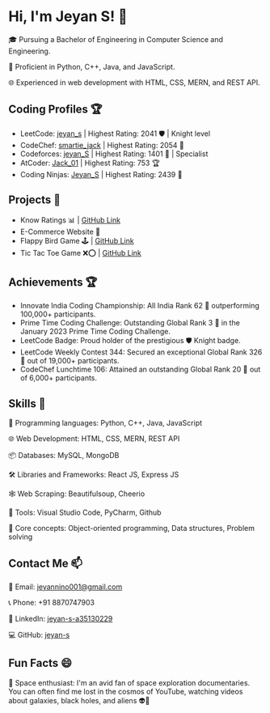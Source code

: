 # Hi, I'm Jeyan S! 👋

🎓 Pursuing a Bachelor of Engineering in Computer Science and Engineering.

🚀 Proficient in Python, C++, Java, and JavaScript.

🌐 Experienced in web development with HTML, CSS, MERN, and REST API.

## Coding Profiles 🏆

- LeetCode: [jeyan_s](https://leetcode.com/jeyan_s) | Highest Rating: 2041 🛡️ | Knight level
- CodeChef: [smartie_jack](https://codechef.com/users/smartie_jack) | Highest Rating: 2054 🌟
- Codeforces: [jeyan_S](https://codeforces.com/profile/jeyan_s) | Highest Rating: 1401 🚀 | Specialist
- AtCoder: [Jack_01](https://atcoder.jp/users/Jack_01) | Highest Rating: 753 🏆
- Coding Ninjas: [Jeyan_S](https://codingninjas.com/studio/profile/Jeyan_S) | Highest Rating: 2439 🌟

## Projects 🚀

- Know Ratings 📊 | [GitHub Link](https://github.com/jeyan-s/Know-Your-Ratings)
- E-Commerce Website 🛒 
- Flappy Bird Game 🕹️ | [GitHub Link](https://github.com/jeyan-s/Flappy-Bird)
- Tic Tac Toe Game ❌⭕ | [GitHub Link](https://github.com/jeyan-s/Tic-Tac-Toe)

## Achievements 🏆

- Innovate India Coding Championship: All India Rank 62 🌟 outperforming 100,000+ participants.
- Prime Time Coding Challenge: Outstanding Global Rank 3 🚀 in the January 2023 Prime Time Coding Challenge.
- LeetCode Badge: Proud holder of the prestigious 🛡️ Knight badge.
- LeetCode Weekly Contest 344: Secured an exceptional Global Rank 326 🌟 out of 19,000+ participants.
- CodeChef Lunchtime 106: Attained an outstanding Global Rank 20 🌟 out of 6,000+ participants.

## Skills 💪

📝 Programming languages: Python, C++, Java, JavaScript

🌐 Web Development: HTML, CSS, MERN, REST API

📦 Databases: MySQL, MongoDB

🛠️ Libraries and Frameworks: React JS, Express JS

🕸️ Web Scraping: Beautifulsoup, Cheerio

🔧 Tools: Visual Studio Code, PyCharm, Github

🧠 Core concepts: Object-oriented programming, Data structures, Problem solving

## Contact Me 📫

📧 Email: jeyannino001@gmail.com

📞 Phone: +91 8870747903

💼 LinkedIn: [jeyan-s-a35130229](https://linkedin.com/in/jeyan-s-a35130229)

💻 GitHub: [jeyan-s](https://github.com/jeyan-s)

## Fun Facts 😄

🚀 Space enthusiast: I'm an avid fan of space exploration documentaries. You can often find me lost in the cosmos of YouTube, watching videos about galaxies, black holes, and aliens 👽🌠
